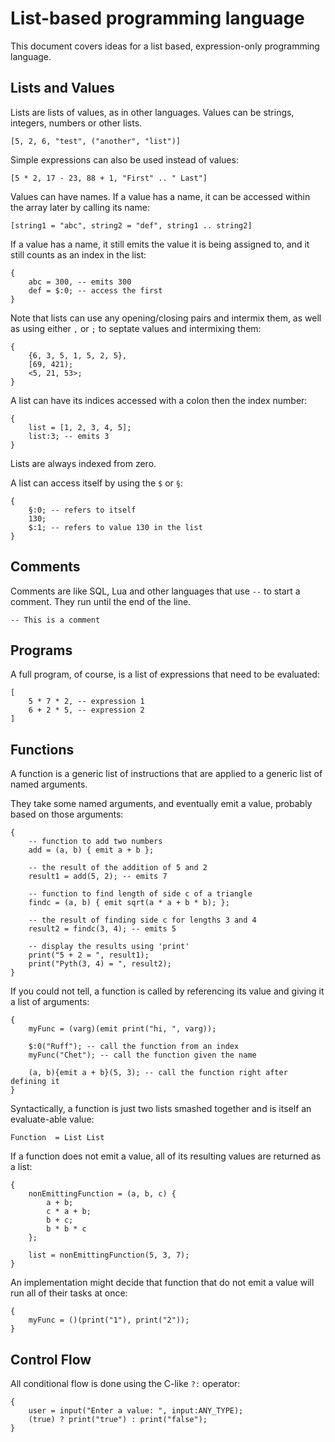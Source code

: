 # List-based programming language

This document covers ideas for a list based, expression-only programming language.

## Lists and Values

Lists are lists of values, as in other languages. Values can be strings, integers, numbers or other lists.

```
[5, 2, 6, "test", ("another", "list")]
```

Simple expressions can also be used instead of values:

```
[5 * 2, 17 - 23, 88 + 1, "First" .. " Last"]
```

Values can have names. If a value has a name, it can be accessed within the array later by calling its name:

```
[string1 = "abc", string2 = "def", string1 .. string2]
```

If a value has a name, it still emits the value it is being assigned to, and it still counts as an index in the list:

```
{
	abc = 300, -- emits 300
	def = $:0; -- access the first 
}
```

Note that lists can use any opening/closing pairs and intermix them, as well as using either `,` or `;` to septate values and intermixing them:

```
{
	{6, 3, 5, 1, 5, 2, 5},
	[69, 421);
	<5, 21, 53>;
}
```

A list can have its indices accessed with a colon then the index number:

```
{
	list = [1, 2, 3, 4, 5];
	list:3; -- emits 3
}
```

Lists are always indexed from zero.

A list can access itself by using the `$` or `§`:

```
{
	§:0; -- refers to itself
	130;
	$:1; -- refers to value 130 in the list
}
```

## Comments

Comments are like SQL, Lua and other languages that use `--` to start a comment. They run until the end of the line.

```
-- This is a comment
```

## Programs

A full program, of course, is a list of expressions that need to be evaluated:

```
[
	5 * 7 * 2, -- expression 1
	6 + 2 * 5, -- expression 2
]
```

## Functions

A function is a generic list of instructions that are applied to a generic list of named arguments.

They take some named arguments, and eventually emit a value, probably based on those arguments:

```
{
	-- function to add two numbers
	add = (a, b) { emit a + b };
	
	-- the result of the addition of 5 and 2
	result1 = add(5, 2); -- emits 7
	
	-- function to find length of side c of a triangle
	findc = (a, b) { emit sqrt(a * a + b * b); };
	
	-- the result of finding side c for lengths 3 and 4
	result2 = findc(3, 4); -- emits 5
	
	-- display the results using 'print'
	print("5 + 2 = ", result1);
	print("Pyth(3, 4) = ", result2);
}
```

If you could not tell, a function is called by referencing its value and giving it a list of arguments:

```
{
	myFunc = (varg)(emit print("hi, ", varg));
	
	$:0("Ruff"); -- call the function from an index
	myFunc("Chet"); -- call the function given the name
	
	(a, b){emit a + b}(5, 3); -- call the function right after defining it
}
```

Syntactically, a function is just two lists smashed together and is itself an evaluate-able value:

```
Function  = List List
```

If a function does not emit a value, all of its resulting values are returned as a list:

```
{
	nonEmittingFunction = (a, b, c) {
		a + b;
		c * a + b;
		b + c;
		b * b * c
	};
	
	list = nonEmittingFunction(5, 3, 7);
}
```

An implementation might decide that function that do not emit a value will run all of their tasks at once:

```
{
	myFunc = ()(print("1"), print("2"));
}
```

## Control Flow

All conditional flow is done using the C-like `?:` operator:

```
{
	user = input("Enter a value: ", input:ANY_TYPE);
	(true) ? print("true") : print("false");
}
```

